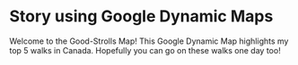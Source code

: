 # Story using Google Dynamic Maps

Welcome to the Good-Strolls Map! This Google Dynamic Map highlights my top 5 walks in Canada. Hopefully you can go on these walks one day too!
